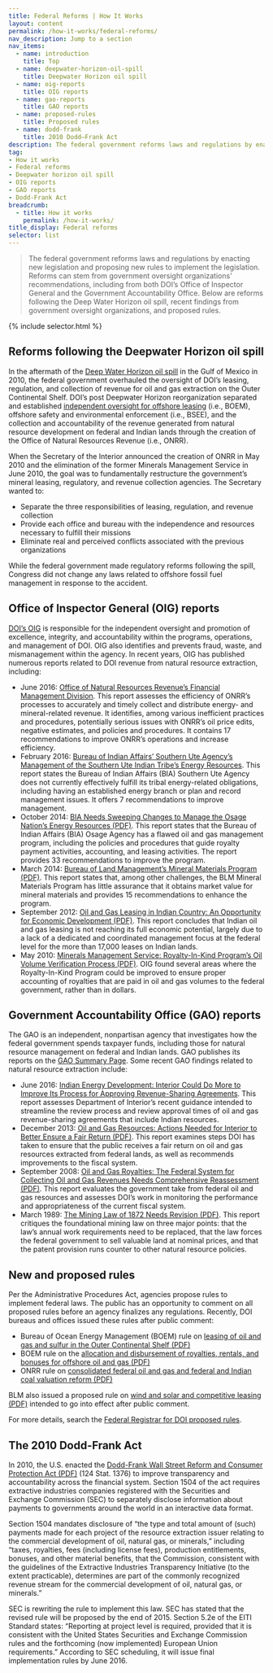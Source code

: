 ```yaml
---
title: Federal Reforms | How It Works
layout: content
permalink: /how-it-works/federal-reforms/
nav_description: Jump to a section
nav_items:
  - name: introduction
    title: Top
  - name: deepwater-horizon-oil-spill
    title: Deepwater Horizon oil spill
  - name: oig-reports
    title: OIG reports
  - name: gao-reports
    title: GAO reports
  - name: proposed-rules
    title: Proposed rules
  - name: dodd-frank
    title: 2010 Dodd–Frank Act
description: The federal government reforms laws and regulations by enacting new legislation and proposing new rules to implement the legislation. Reforms can stem from government oversight organizations’ recommendations, including from both DOI’s Office of Inspector General and the Government Accountability Office. Below are reforms following the Deep Water Horizon oil spill, recent findings from government oversight organizations, and proposed rules.
tag:
- How it works
- Federal reforms
- Deepwater horizon oil spill
- OIG reports
- GAO reports
- Dodd-Frank Act
breadcrumb:
  - title: How it works
    permalink: /how-it-works/
title_display: Federal reforms
selector: list
---
```


> The federal government reforms laws and regulations by enacting new legislation and proposing new rules to implement the legislation. Reforms can stem from government oversight organizations’ recommendations, including from both DOI’s Office of Inspector General and the Government Accountability Office. Below are reforms following the Deep Water Horizon oil spill, recent findings from government oversight organizations, and proposed rules.

{% include selector.html %}

<h2 id="deepwater-horizon-oil-spill">Reforms following the Deepwater Horizon oil spill</h2>

In the aftermath of the [Deep Water Horizon oil spill](http://www.gpo.gov/fdsys/pkg/GPO-OILCOMMISSION/pdf/GPO-OILCOMMISSION.pdf) in the Gulf of Mexico in 2010, the federal government overhauled the oversight of DOI’s leasing, regulation, and collection of revenue for oil and gas extraction on the Outer Continental Shelf. DOI’s post Deepwater Horizon reorganization separated and established [independent oversight for offshore leasing](http://www.boem.gov/Reforms-since-the-Deepwater-Horizon-Tragedy/) (i.e., BOEM), offshore safety and environmental enforcement (i.e., BSEE), and the collection and accountability of the revenue generated from natural resource development on federal and Indian lands through the creation of the Office of Natural Resources Revenue (i.e., ONRR).

When the Secretary of the Interior announced the creation of ONRR in May 2010 and the elimination of the former Minerals Management Service in June 2010, the goal was to fundamentally restructure the government’s mineral leasing, regulatory, and revenue collection agencies. The Secretary wanted to:

* Separate the three responsibilities of leasing, regulation, and revenue collection
* Provide each office and bureau with the independence and resources necessary to fulfill their missions
* Eliminate real and perceived conflicts associated with the previous organizations

While the federal government made regulatory reforms following the spill, Congress did not change any laws related to offshore fossil fuel management in response to the accident.

<h2 id="oig-reports">Office of Inspector General (OIG) reports</h2>

[DOI’s OIG](https://www.doioig.gov/sites/doioig.gov/files/99-I-387.pdf) is responsible for the independent oversight and promotion of excellence, integrity, and accountability within the programs, operations, and management of DOI. OIG also identifies and prevents fraud, waste, and mismanagement within the agency. In recent years, OIG has published numerous reports related to DOI revenue from natural resource extraction, including:

* June 2016: [Office of Natural Resources Revenue’s Financial Management Division](https://www.doioig.gov/reports/financial-management-division-office-natural-resources-revenue). This report assesses the efficiency of ONRR’s processes to accurately and timely collect and distribute energy- and mineral-related revenue. It identifies, among various inefficient practices and procedures, potentially serious issues with ONRR’s oil price edits, negative estimates, and policies and procedures. It contains 17 recommendations to improve ONRR’s operations and increase efficiency.
* February 2016: [Bureau of Indian Affairs’ Southern Ute Agency’s Management of the Southern Ute Indian Tribe’s Energy Resources](https://www.doioig.gov/reports/bureau-indian-affairs-southern-ute-agencys-management-southern-ute-indian-tribes-energy). This report states the Bureau of Indian Affairs (BIA) Southern Ute Agency does not currently effectively fulfill its tribal energy-related obligations, including having an established energy branch or plan and record management issues. It offers 7 recommendations to improve management.
* October 2014: [BIA Needs Sweeping Changes to Manage the Osage Nation’s Energy Resources (PDF)](https://www.doioig.gov/sites/doioig.gov/files/CR-EV-BIA-0002-2013Public1.pdf). This report states that the Bureau of Indian Affairs (BIA) Osage Agency has a flawed oil and gas management program, including the policies and procedures that guide royalty payment activities, accounting, and leasing activities. The report provides 33 recommendations to improve the program.
* March 2014: [Bureau of Land Management’s Mineral Materials Program (PDF)](https://www.doioig.gov/sites/doioig.gov/files/C-IN-BLM-0002-2012Public.pdf). This report states that, among other challenges, the BLM Mineral Materials Program has little assurance that it obtains market value for mineral materials and provides 15 recommendations to enhance the program.
* September 2012: [Oil and Gas Leasing in Indian Country: An Opportunity for Economic Development (PDF)](https://www.doioig.gov/sites/doioig.gov/files/CR-EV-BIA-0001-2011Public.pdf). This report concludes that Indian oil and gas leasing is not reaching its full economic potential, largely due to a lack of a dedicated and coordinated management focus at the federal level for the more than 17,000 leases on Indian lands.
* May 2010: [Minerals Management Service: Royalty-In-Kind Program’s Oil Volume Verification Process (PDF)](https://www.doioig.gov/sites/doioig.gov/files/2010-I-0021.pdf). OIG found several areas where the Royalty-In-Kind Program could be improved to ensure proper accounting of royalties that are paid in oil and gas volumes to the federal government, rather than in dollars.

<h2 id="gao-reports">Government Accountability Office (GAO) reports</h2>

The GAO is an independent, nonpartisan agency that investigates how the federal government spends taxpayer funds, including those for natural resource management on federal and Indian lands. GAO publishes its reports on the [GAO Summary Page](http://www.gao.gov/key_issues/oil_and_natural_gas/issue_summary). Some recent GAO findings related to natural resource extraction include:

* June 2016: [Indian Energy Development: Interior Could Do More to Improve Its Process for Approving Revenue-Sharing Agreements](http://www.gao.gov/products/GAO-16-553). This report assesses Department of Interior’s recent guidance intended to streamline the review process and review approval times of oil and gas revenue-sharing agreements that include Indian resources.
* December 2013: [Oil and Gas Resources: Actions Needed for Interior to Better Ensure a Fair Return (PDF)](http://gao.gov/assets/660/659515.pdf). This report examines steps DOI has taken to ensure that the public receives a fair return on oil and gas resources extracted from federal lands, as well as recommends improvements to the fiscal system.
* September 2008: [Oil and Gas Royalties: The Federal System for Collecting Oil and Gas Revenues Needs Comprehensive Reassessment (PDF)](http://www.gao.gov/new.items/d08691.pdf). This report evaluates the government take from federal oil and gas resources and assesses DOI’s work in monitoring the performance and appropriateness of the current fiscal system.
* March 1989: [The Mining Law of 1872 Needs Revision (PDF)](http://archive.gao.gov/d15t6/138159.pdf). This report critiques the foundational mining law on three major points: that the law’s annual work requirements need to be replaced, that the law forces the federal government to sell valuable land at nominal prices, and that the patent provision runs counter to other natural resource policies.


## New and proposed rules

Per the Administrative Procedures Act, agencies propose rules to implement federal laws. The public has an opportunity to comment on all proposed rules before an agency finalizes any regulations. Recently, DOI bureaus and offices issued these rules after public comment:

* Bureau of Ocean Energy Management (BOEM) rule on [leasing of oil and gas and sulfur in the Outer Continental Shelf (PDF)](https://www.boem.gov/81-FR-18112/)
* BOEM rule on the [allocation and disbursement of royalties, rentals, and bonuses for offshore oil and gas (PDF)](https://www.gpo.gov/fdsys/pkg/FR-2015-12-30/pdf/2015-32787.pdf)
* ONRR rule on [consolidated federal oil and gas and federal and Indian coal valuation reform (PDF)](https://www.gpo.gov/fdsys/pkg/FR-2016-07-01/pdf/2016-15420.pdf)

BLM also issued a proposed rule on [wind and solar and competitive leasing (PDF)](http://blmsolar.anl.gov/documents/docs/FR_Competitive_Leasing_Sep_30_2014.pdf) intended to go into effect after public comment.

For more details, search the [Federal Registrar for DOI proposed rules](https://www.federalregister.gov/articles/search?conditions%5Bpublication_date%5D%5Bis%5D=11%2F04%2F2015&conditions%5Bterm%5D=Department+of+the+Interior&conditions%5Btype%5D%5B%5D=PRORULE).

<h2 id="dodd-frank">The 2010 Dodd-Frank Act</h2>

In 2010, the U.S. enacted the [Dodd-Frank Wall Street Reform and Consumer Protection Act (PDF)](http://www.gpo.gov/fdsys/pkg/PLAW-111publ203/pdf/PLAW-111publ203.pdf) (124 Stat. 1376) to improve transparency and accountability across the financial system. Section 1504 of the act requires extractive industries companies registered with the Securities and Exchange Commission (SEC) to separately disclose information about payments to governments around the world in an interactive data format.

Section 1504 mandates disclosure of “the type and total amount of (such) payments made for each project of the resource extraction issuer relating to the commercial development of oil, natural gas, or minerals,” including “taxes, royalties, fees (including license fees), production entitlements, bonuses, and other material benefits, that the Commission, consistent with the guidelines of the Extractive Industries Transparency Initiative (to the extent practicable), determines are part of the commonly recognized revenue stream for the commercial development of oil, natural gas, or minerals.”

SEC is rewriting the rule to implement this law. SEC has stated that the revised rule will be proposed by the end of 2015. Section 5.2e of the EITI Standard states: “Reporting at project level is required, provided that it is consistent with the United States Securities and Exchange Commission rules and the forthcoming (now implemented) European Union requirements.” According to SEC scheduling, it will issue final implementation rules by June 2016.
